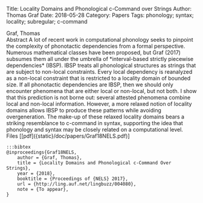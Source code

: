 Title: Locality Domains and Phonological c-Command over Strings
Author: Thomas Graf
Date: 2018-05-28
Category: Papers
Tags: phonology; syntax; locality; subregular; c-command

<div markdown class="authors">
Graf, Thomas
</div>

<div markdown class="abstract">
<span id="abstract-title">Abstract</span>
A lot of recent work in computational phonology seeks to pinpoint the complexity of phonotactic dependencies from a formal perspective. Numerous mathematical classes have been proposed, but Graf (2017) subsumes them all under the umbrella of *interval-based strictly piecewise dependencies* (IBSP). IBSP treats all phonological structures as strings that are subject to non-local constraints. Every local dependency is reanalyzed as a non-local constraint that is restricted to a locality domain of bounded size. If all phonotactic dependencies are IBSP, then we should only encounter phenomena that are either local or non-local, but not both. I show that this prediction is not borne out: several attested phenomena combine local and non-local information. However, a more relaxed notion of locality domains allows IBSP to produce these patterns while avoiding overgeneration. The make-up of these relaxed locality domains bears a striking resemblance to c-command in syntax, supporting the idea that phonology and syntax may be closely related on a computational level.
</div>

<div markdown class="files">
<span id="files-title">Files</span>
[[pdf]({static}/doc/papers/Graf18NELS.pdf)]
</div>

~~~
:::bibtex
@inproceedings{Graf18NELS,
    author = {Graf, Thomas},
    title = {Locality Domains and Phonological c-Command Over Strings},
    year = {2018},
    booktitle = {Proceedings of {NELS} 2017},
    url = {http://ling.auf.net/lingbuzz/004080},
    note = {To appear},
}
~~~
